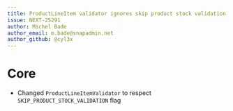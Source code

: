 ```yaml
---
title: ProductLineItem validator ignores skip product stock validation
issue: NEXT-25291
author: Michel Bade
author_email: m.bade@snapadmin.net
author_github: @cyl3x
---
```

# Core
* Changed `ProductLineItemValidator` to respect `SKIP_PRODUCT_STOCK_VALIDATION` flag
